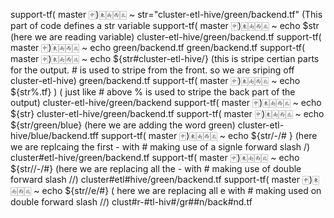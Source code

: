 support-tf( master 🀄︎)🀀🀁🀂🀃 ~ str="cluster-etl-hive/green/backend.tf"  (This part of code defines a str variable
support-tf( master 🀄︎)🀀🀁🀂🀃 ~ echo $str (here we are reading variable)
cluster-etl-hive/green/backend.tf
support-tf( master 🀄︎)🀀🀁🀂🀃 ~ echo green/backend.tf
green/backend.tf
support-tf( master 🀄︎)🀀🀁🀂🀃 ~ echo ${str#cluster-etl-hive/} (this is stripe certian parts for the output. # is used to stripe from the front. so we are sriping off cluster-etl-hive)
green/backend.tf
support-tf( master 🀄︎)🀀🀁🀂🀃 ~ echo ${str%.tf} ) ( just like # above % is used to stripe the back part of the output)
cluster-etl-hive/green/backend
support-tf( master 🀄︎)🀀🀁🀂🀃 ~ echo ${str}
cluster-etl-hive/green/backend.tf
support-tf( master 🀄︎)🀀🀁🀂🀃 ~ echo ${str/green/blue} (here we are adding the word green)
cluster-etl-hive/blue/backend.tff
support-tf( master 🀄︎)🀀🀁🀂🀃 ~ echo ${str/-/# } (here we are replcaing the first - with # making  use of a signle  forward slash /) 
cluster#etl-hive/green/backend.tf
support-tf( master 🀄︎)🀀🀁🀂🀃 ~ echo ${str//-/#} (here we are replacing all the - with # making use of double forward slash //)
cluster#etl#hive/green/backend.tf
support-tf( master 🀄︎)🀀🀁🀂🀃 ~ echo ${str//e/#} ( here we are replacing all e with # making used on double forward slash //)
clust#r-#tl-hiv#/gr##n/back#nd.tf

